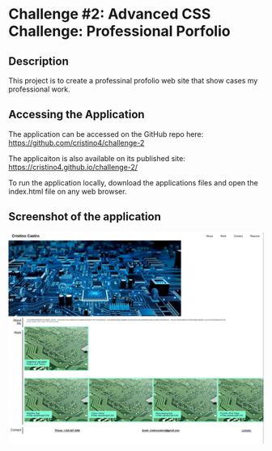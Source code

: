 # Challenge #2: Advanced CSS Challenge: Professional Porfolio

## Description
This project is to create a professinal profolio web site that show cases my professional work.  

## Accessing the Application
The application can be accessed on the GitHub repo here: https://github.com/cristino4/challenge-2

The applicaiton is also available on its published site: https://cristino4.github.io/challenge-2/

To run the application locally, download the applications files and open the index.html file on any web browser.

## Screenshot of the application
![Screenshot of the application](/assets/images/screenshot.png)